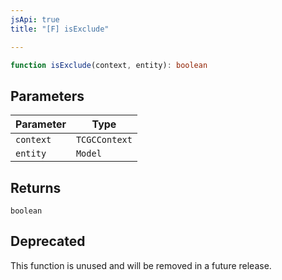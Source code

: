```yaml
---
jsApi: true
title: "[F] isExclude"

---
```

```ts
function isExclude(context, entity): boolean
```

## Parameters

| Parameter | Type |
| ------ | ------ |
| `context` | `TCGCContext` |
| `entity` | `Model` |

## Returns

`boolean`

## Deprecated

This function is unused and will be removed in a future release.
